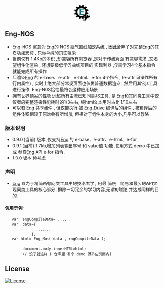 <div align=center><img width="50" height="50" src="https://github.com/343830384/Eng/blob/master/img/80.png"/></div>


## Eng-NOS
   *  Eng-NOS 寓意为 [Eng](https://github.com/343830384/Eng)的 NOS 氮气直线加速系统 , 因此舍弃了对完整[Eng](https://github.com/343830384/Eng)的其它功能支持 , 只做单纯的页面渲染
   *  当前仅有 1.4Kb的体积 ,却兼容所有浏览器 ,是对于传统页面 有兼容需求 ,又渴望组件化渲染 , 还想要极低学习曲线项目的 实现利器  ,仅需学习4个基本指令就能完成所有操作
   *  只渲染[Eng](https://github.com/343830384/Eng) 的 e-base、e-attr、e-html、e-for 4个指令 , (e-attr 可操作所有行内属性) , 实时上绝大部分常规页面也仅做普通数据渲染 , 然后用其它js工具进行操作, Eng-NOS恰恰最符合这种应用场景
   *  拥有世界顶尖的性能 远超所有主流已知同类JS工具. 是 [Eng](https://github.com/343830384/Eng)和其同类工具中佼佼者的完整渲染性能耗时的1/3左右, 纯html文本用时占比 1/10左右
   *  可以和 [Eng](https://github.com/343830384/Eng) 共享组件 , 但仅能执行 被 [Eng-Drive](https://github.com/343830384/Eng-Drive) 编译后的组件 , 被编译后的组件体积相较于原始会有所增加, 但相对于组件本身的大小,几乎可以忽略

 ### 版本说明

   *  0.9.0 (当前) 版本, 仅支持[Eng](https://github.com/343830384/Eng) 的 e-base、e-attr、e-html、e-for 
   *  0.9.1 (当前) 1.7kb,增加列表输出序号 和 value值 功能 ,使用方式 demo 中已加 或 参照[Eng](https://github.com/343830384/Eng) API e-for 指令.
   *  1.0.0 版本 待考虑

### 声明

   *  [Eng](https://github.com/343830384/Eng) 致力于精简所有同类工具中的技术玄学 ,  用最 简明、简易和最少的API实现同类工具的核心部分 ,摒除一切冗余的学习内容,无谓的蹉跎,并达成同样的目的.
    

#### 使用示例 : 
```
   var  engCompileData= .... ;
   var  data={
              .......
            };
   var html= Eng_Nos( data , engCompileData );
            
      	document.body.innerHTML=html;
      	// 没了就这样 ( 仓库里 有个 demo 源码在页面内)
```

## License

[![License](http://img.shields.io/badge/license-APACHE2-blue.svg)](LICENSE.txt)         